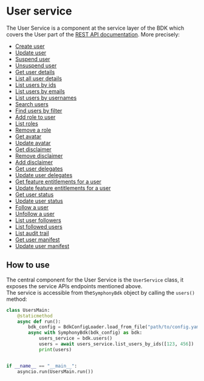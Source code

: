 # User service
The User Service is a component at the service layer of the BDK which covers the User part of the [REST API documentation](https://developers.symphony.com/restapi).
More precisely:
* [Create user](https://rest-api.symphony.com/main/user-management/create-user-v2)
* [Update user](https://rest-api.symphony.com/main/user-management/update-user-v2)
* [Suspend user](https://rest-api.symphony.com/v20.10/main/user-management/suspend-user-v1)
* [Unsuspend user](https://rest-api.symphony.com/v20.10/main/user-management/suspend-user-v1)
* [Get user details](https://rest-api.symphony.com/main/user-management/get-user-v2)
* [List all user details](https://rest-api.symphony.com/main/user-management/list-users-v2)
* [List users by ids](https://rest-api.symphony.com/main/user-management/users-lookup-v3)
* [List users by emails](https://rest-api.symphony.com/main/user-management/users-lookup-v3)
* [List users by usernames](https://rest-api.symphony.com/main/user-management/users-lookup-v3)
* [Search users](https://rest-api.symphony.com/main/user-management/search-users)
* [Find users by filter](https://rest-api.symphony.com/main/user-management/find-users)
* [Add role to user](https://rest-api.symphony.com/main/user-management/add-role)
* [List roles](https://rest-api.symphony.com/main/user-management/list-roles)
* [Remove a role](https://rest-api.symphony.com/main/user-management/remove-role)
* [Get avatar](https://rest-api.symphony.com/main/user-management/user-avatar)
* [Update avatar](https://rest-api.symphony.com/main/user-management/update-user-avatar)
* [Get disclaimer](https://rest-api.symphony.com/main/user-management/user-disclaimer)
* [Remove disclaimer](https://rest-api.symphony.com/main/user-management/unassign-user-disclaimer)
* [Add disclaimer](https://rest-api.symphony.com/main/user-management/update-disclaimer)
* [Get user delegates](https://rest-api.symphony.com/main/user-management/delegates)
* [Update user delegates](https://rest-api.symphony.com/main/user-management/update-delegates)
* [Get feature entitlements for a user](https://rest-api.symphony.com/main/user-management/features)
* [Update feature entitlements for a user](https://rest-api.symphony.com/main/user-management/update-features)
* [Get user status](https://rest-api.symphony.com/main/user-management/user-status)
* [Update user status](https://rest-api.symphony.com/main/user-management/update-user-status)
* [Follow a user](https://rest-api.symphony.com/main/user-management/follow-user)
* [Unfollow a user](https://rest-api.symphony.com/main/user-management/unfollow-user)
* [List user followers](https://rest-api.symphony.com/main/user-management/list-user-followers)
* [List followed users](https://rest-api.symphony.com/main/user-management/list-users-followed)
* [List audit trail](https://rest-api.symphony.com/main/user-management/list-audit-trail-v1)
* [Get user manifest](https://rest-api.symphony.com/main/user-management/user-manifest)
* [Update user manifest](https://rest-api.symphony.com/main/user-management/update-user-manifest)


## How to use
The central component for the User Service is the `UserService` class, it exposes the service APIs endpoints mentioned above.  
The service is accessible from the`SymphonyBdk` object by calling the `users()` method:

```python
class UsersMain:
    @staticmethod
    async def run():
        bdk_config = BdkConfigLoader.load_from_file("path/to/config.yaml")
        async with SymphonyBdk(bdk_config) as bdk:
            users_service = bdk.users()
            users = await users_service.list_users_by_ids([123, 456])
            print(users)


if __name__ == "__main__":
    asyncio.run(UsersMain.run())
```